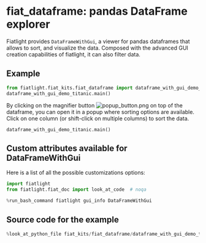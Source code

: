 fiat_dataframe: pandas DataFrame explorer
=========================================

Fiatlight provides `DataFrameWithGui`, a viewer for pandas dataframes that allows to sort, and visualize the data.
Composed with the advanced GUI creation capabilities of fiatlight, it can also filter data.

Example
-------

```python
from fiatlight.fiat_kits.fiat_dataframe import dataframe_with_gui_demo_titanic
dataframe_with_gui_demo_titanic.main()
```

By clicking on the magnifier button ![popup_button.png](_static/images/popup_button.png) on top of the dataframe, you can open it in a popup where sorting options are available. Click on one column (or shift-click on multiple columns) to sort the data.

```
dataframe_with_gui_demo_titanic.main()
```


Custom attributes available for DataFrameWithGui
------------------------------------------------

Here is a list of all the possible customizations options:

```python
import fiatlight
from fiatlight.fiat_doc import look_at_code  # noqa

%run_bash_command fiatlight gui_info DataFrameWithGui
```


Source code for the example
---------------------------

```python
%look_at_python_file fiat_kits/fiat_dataframe/dataframe_with_gui_demo_titanic.py
```


